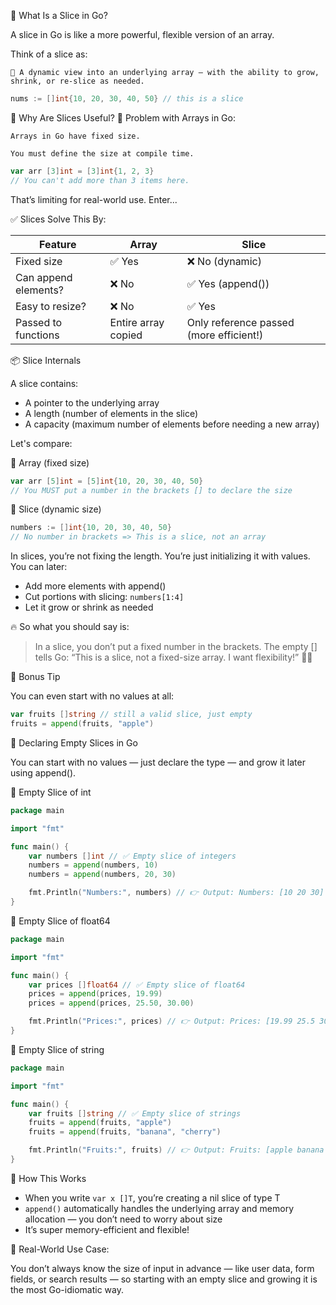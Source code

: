 🧩 What Is a Slice in Go?

A slice in Go is like a more powerful, flexible version of an array.

Think of a slice as:

    🔗 A dynamic view into an underlying array — with the ability to grow, shrink, or re-slice as needed.

```go
nums := []int{10, 20, 30, 40, 50} // this is a slice
```

🧪 Why Are Slices Useful?
🧱 Problem with Arrays in Go:

    Arrays in Go have fixed size.

    You must define the size at compile time.

```go
var arr [3]int = [3]int{1, 2, 3}
// You can't add more than 3 items here.
```

That’s limiting for real-world use. Enter...

✅ Slices Solve This By:

| Feature                | Array                      | Slice                                  |
|------------------------|----------------------------|----------------------------------------|
| Fixed size             | ✅ Yes                     | ❌ No (dynamic)                        |
| Can append elements?   | ❌ No                      | ✅ Yes (append())                      |
| Easy to resize?        | ❌ No                      | ✅ Yes                                 |
| Passed to functions    | Entire array copied        | Only reference passed (more efficient!)|

📦 Slice Internals

A slice contains:

- A pointer to the underlying array
- A length (number of elements in the slice)
- A capacity (maximum number of elements before needing a new array)

Let's compare:

🧱 Array (fixed size)
```go
var arr [5]int = [5]int{10, 20, 30, 40, 50}
// You MUST put a number in the brackets [] to declare the size
```

🧩 Slice (dynamic size)
```go
numbers := []int{10, 20, 30, 40, 50}
// No number in brackets => This is a slice, not an array
```

In slices, you’re not fixing the length. You’re just initializing it with values. You can later:

- Add more elements with append()
- Cut portions with slicing: `numbers[1:4]`
- Let it grow or shrink as needed

🔥 So what you should say is:

> In a slice, you don’t put a fixed number in the brackets.
> The empty [] tells Go:
> “This is a slice, not a fixed-size array. I want flexibility!” 🧘‍♂️

🧠 Bonus Tip

You can even start with no values at all:
```go
var fruits []string // still a valid slice, just empty
fruits = append(fruits, "apple")
```

🧃 Declaring Empty Slices in Go

You can start with no values — just declare the type — and grow it later using append().

🧠 Empty Slice of int
```go
package main

import "fmt"

func main() {
    var numbers []int // ✅ Empty slice of integers
    numbers = append(numbers, 10)
    numbers = append(numbers, 20, 30)

    fmt.Println("Numbers:", numbers) // 👉 Output: Numbers: [10 20 30]
}
```

🌊 Empty Slice of float64
```go
package main

import "fmt"

func main() {
    var prices []float64 // ✅ Empty slice of float64
    prices = append(prices, 19.99)
    prices = append(prices, 25.50, 30.00)

    fmt.Println("Prices:", prices) // 👉 Output: Prices: [19.99 25.5 30]
}
```

🥝 Empty Slice of string
```go
package main

import "fmt"

func main() {
    var fruits []string // ✅ Empty slice of strings
    fruits = append(fruits, "apple")
    fruits = append(fruits, "banana", "cherry")

    fmt.Println("Fruits:", fruits) // 👉 Output: Fruits: [apple banana cherry]
}
```

🔧 How This Works

- When you write `var x []T`, you’re creating a nil slice of type T
- `append()` automatically handles the underlying array and memory allocation — you don’t need to worry about size
- It’s super memory-efficient and flexible!

🧩 Real-World Use Case:

You don’t always know the size of input in advance — like user data, form fields, or search results — so starting with an empty slice and growing it is the most Go-idiomatic way.

